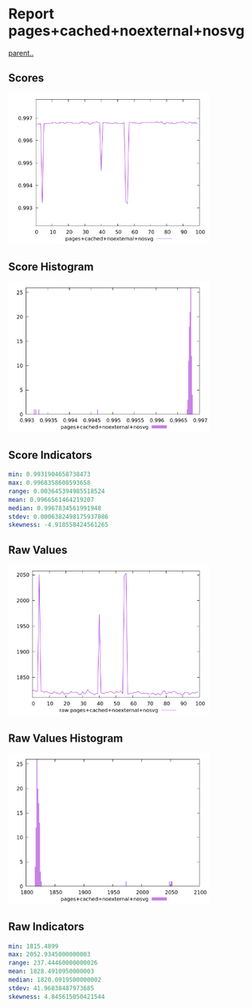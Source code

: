 # Report pages+cached+noexternal+nosvg

[parent..](./..)  


## Scores

![score](./score.png)  

## Score Histogram

![hist](./hist.png)  

## Score Indicators

```yaml
min: 0.9931904658738473
max: 0.9968358608593658
range: 0.003645394985518524
mean: 0.9966561464219207
median: 0.9967834561991948
stdev: 0.0006382498175937086
skewness: -4.918558424561265

```

## Raw Values

![raw](./raw.png)  

## Raw Values Histogram

![raw hist](./raw_hist.png)  

## Raw Indicators

```yaml
min: 1815.4899
max: 2052.9345000000003
range: 237.44460000000026
mean: 1828.4910950000003
median: 1820.0919500000002
stdev: 41.96838487973685
skewness: 4.845615050421544

```

<style>
  img {
    max-width: 80%;
  }
</style>
      
